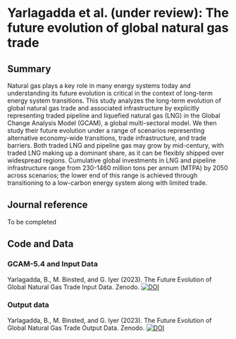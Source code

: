 # Yarlagadda et al. (under review): The future evolution of global natural gas trade

## Summary
Natural gas plays a key role in many energy systems today and understanding its future evolution is critical in the context of long-term energy system transitions. This study analyzes the long-term evolution of global natural gas trade and associated infrastructure by explicitly representing traded pipeline and liquefied natural gas (LNG) in the Global Change Analysis Model (GCAM), a global multi-sectoral model. We then study their future evolution under a range of scenarios representing alternative economy-wide transitions, trade infrastructure, and trade barriers. Both traded LNG and pipeline gas may grow by mid-century, with traded LNG making up a dominant share, as it can be flexibly shipped over widespread regions. Cumulative global investments in LNG and pipeline infrastructure range from 230-1460 million tons per annum (MTPA) by 2050 across scenarios; the lower end of this range is achieved through transitioning to a low-carbon energy system along with limited trade.

## Journal reference
To be completed

## Code and Data
### GCAM-5.4 and Input Data
Yarlagadda, B., M. Binsted, and G. Iyer (2023). The Future Evolution of Global Natural Gas Trade Input Data. Zenodo. 
[![DOI](https://zenodo.org/badge/DOI/10.5281/zenodo.8346604.svg)](https://doi.org/10.5281/zenodo.8346604)

### Output data
Yarlagadda, B., M. Binsted, and G. Iyer (2023). The Future Evolution of Global Natural Gas Trade Output Data. Zenodo.
[![DOI](https://zenodo.org/badge/DOI/10.5281/zenodo.8392736.svg)](https://doi.org/10.5281/zenodo.8392736)
